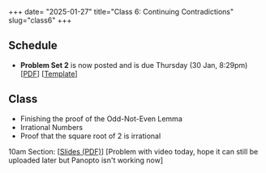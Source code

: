 +++
date= "2025-01-27"
title="Class 6: Continuing Contradictions"
slug="class6"
+++

## Schedule

- **Problem Set 2** is now posted and is due Thursday (30 Jan, 8:29pm) [[PDF](/docs/ps2.pdf)] [[Template](https://www.overleaf.com/read/wckvjvmxvfsc#a6fe27)]

## Class

- Finishing the proof of the Odd-Not-Even Lemma
- Irrational Numbers
- Proof that the square root of 2 is irrational

10am Section: [[Slides (PDF)](https://www.dropbox.com/scl/fi/addcfi73hxjmkls3iexe6/cs2120-class07-dave.pdf?rlkey=bxo7x3cr93gv861g2vbzxyo5j&dl=0)] [Problem with video today, hope it can still be uploaded later but Panopto isn't working now]  
<!-- 2pm Section: [[Slides (PDF)](https://virginia.box.com/s/fhy40tkqbu2jcceqt2peub0xnobvlc8d)] [[Video](https://uva.hosted.panopto.com/Panopto/Pages/Viewer.aspx?id=f5dec51e-b84b-48d0-ab5a-b2720139210d)]
-->
